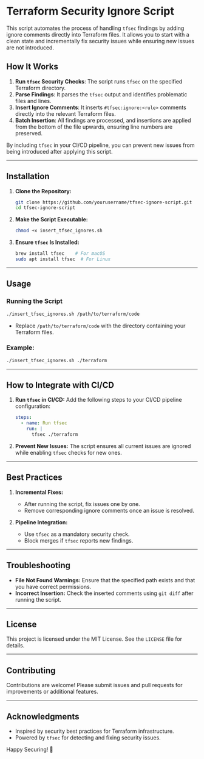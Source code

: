 # Terraform Security Ignore Script

This script automates the process of handling `tfsec` findings by adding ignore comments directly into Terraform files. It allows you to start with a clean state and incrementally fix security issues while ensuring new issues are not introduced.

## How It Works

1. **Run `tfsec` Security Checks**: The script runs `tfsec` on the specified Terraform directory.
2. **Parse Findings**: It parses the `tfsec` output and identifies problematic files and lines.
3. **Insert Ignore Comments**: It inserts `#tfsec:ignore:<rule>` comments directly into the relevant Terraform files.
4. **Batch Insertion**: All findings are processed, and insertions are applied from the bottom of the file upwards, ensuring line numbers are preserved.

By including `tfsec` in your CI/CD pipeline, you can prevent new issues from being introduced after applying this script.

---

## Installation

1. **Clone the Repository:**
   ```bash
   git clone https://github.com/yourusername/tfsec-ignore-script.git
   cd tfsec-ignore-script
   ```

2. **Make the Script Executable:**
   ```bash
   chmod +x insert_tfsec_ignores.sh
   ```

3. **Ensure `tfsec` Is Installed:**
   ```bash
   brew install tfsec    # For macOS
   sudo apt install tfsec  # For Linux
   ```

---

## Usage

### Running the Script

```bash
./insert_tfsec_ignores.sh /path/to/terraform/code
```

- Replace `/path/to/terraform/code` with the directory containing your Terraform files.

### Example:

```bash
./insert_tfsec_ignores.sh ./terraform
```

---

## How to Integrate with CI/CD

1. **Run `tfsec` in CI/CD:**
   Add the following steps to your CI/CD pipeline configuration:

   ```yaml
   steps:
     - name: Run tfsec
       run: |
         tfsec ./terraform
   ```

2. **Prevent New Issues:**
   The script ensures all current issues are ignored while enabling `tfsec` checks for new ones.

---

## Best Practices

1. **Incremental Fixes:**
   - After running the script, fix issues one by one.
   - Remove corresponding ignore comments once an issue is resolved.

2. **Pipeline Integration:**
   - Use `tfsec` as a mandatory security check.
   - Block merges if `tfsec` reports new findings.

---

## Troubleshooting

- **File Not Found Warnings:** Ensure that the specified path exists and that you have correct permissions.
- **Incorrect Insertion:** Check the inserted comments using `git diff` after running the script.

---

## License

This project is licensed under the MIT License. See the `LICENSE` file for details.

---

## Contributing

Contributions are welcome! Please submit issues and pull requests for improvements or additional features.

---

## Acknowledgments

- Inspired by security best practices for Terraform infrastructure.
- Powered by `tfsec` for detecting and fixing security issues.

Happy Securing! 🚀


